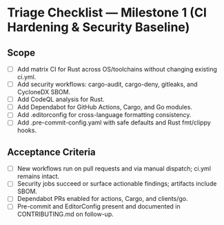 # Triage Checklist — Milestone 1 (CI Hardening & Security Baseline)

## Scope
- [ ] Add matrix CI for Rust across OS/toolchains without changing existing ci.yml.
- [ ] Add security workflows: cargo-audit, cargo-deny, gitleaks, and CycloneDX SBOM.
- [ ] Add CodeQL analysis for Rust.
- [ ] Add Dependabot for GitHub Actions, Cargo, and Go modules.
- [ ] Add .editorconfig for cross-language formatting consistency.
- [ ] Add .pre-commit-config.yaml with safe defaults and Rust fmt/clippy hooks.

## Acceptance Criteria
- [ ] New workflows run on pull requests and via manual dispatch; ci.yml remains intact.
- [ ] Security jobs succeed or surface actionable findings; artifacts include SBOM.
- [ ] Dependabot PRs enabled for actions, Cargo, and clients/go.
- [ ] Pre-commit and EditorConfig present and documented in CONTRIBUTING.md on follow-up.
